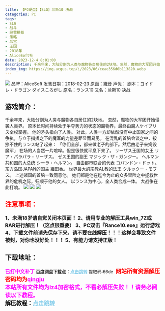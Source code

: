 ```yaml
---
title: 【PC硬盘】【SLG】兰斯10 决战
categories: PC
tags:
- SLG
- 战斗
- 经营模拟
- 策略
- 后宫
- 王国
- 2018年
- AliceSoft社
date: 2023-12-4 8:01:00
description: 千余年来，大陆分割为人类与魔物各自居住的2块地。忽然，魔物的大军团开始侵袭人类界。原本长时间持续处于争夺势力的状态的魔物界，最终由魔人ケイブリス全权掌握。他的矛头指向了人类。对此，人类一方却依然没有中止国家之间的争执，与立于指挥之下的魔军的力量差距显而易见。在混乱的首脑会谈之中，按捺不住的ランス站了起来：「你们全部，都来做老子的部下。然后由老子来捣毁魔军」在场的人当然一片喧哗。但是很快就平息下来了。
index_img: https://img.acgus.top/i/2023/06/ceae356d0b113820.webp
---
```

![](https://img.acgus.top/i/2023/06/ceae356d0b113820.webp)
品牌：AliceSoft
发售日期：2018-02-23
原画：織音
声优：
剧本：ヨイドレ・ドラゴン ダイスころがし
原名：ランス10
又名：兰斯10 决战

## 游戏简介：
千余年来，大陆分割为人类与魔物各自居住的2块地。
忽然，魔物的大军团开始侵袭人类界。
原本长时间持续处于争夺势力的状态的魔物界，最终由魔人ケイブリス全权掌握。
他的矛头指向了人类。
对此，人类一方却依然没有中止国家之间的争执，与立于指挥之下的魔军的力量差距显而易见。
在混乱的首脑会谈之中，按捺不住的ランス站了起来：
「你们全部，都来做老子的部下。然后由老子来捣毁魔军」
在场的人当然一片喧哗。但是很快就平息下来了。
リーザス王国的女王 リア・パラパラ・リーザス。
ゼス王国的副王 マジック・ザ・ガンジー。
ヘルマン共和国的大总统 シーラ・ヘルマン。
自由都市联合的代表 コパンドン・ドット。
东方岛国JAPAN的国主 織田香。
世界最大的宗教AL教的法王 クルックー・モフス。
上述诸国的首脑一致同意他。
她们都是他在迄今为止的众多冒险之中拯救世界的危机之际，归顺于他的女人。
以ランス为中心，全人类合成一体。
大战争在此打响。
![](https://img.acgus.top/i/2023/06/0de4af99c9113836.webp)
![](https://img.acgus.top/i/2023/06/92eb1920d7113831.webp)
![](https://img.acgus.top/i/2023/06/e02b9ae115113826.webp)





## <font color=#FF0000 >注意事项：</font>
<font size=3><b>1、未满18岁请自觉关闭本页面！
2、请用专业的解压工具win_7Z或RAR进行解压！（这点很重要）
3、PC双击『Rance10.exe』运行游戏
4、下载文件前请先保存下来，请不要在线解压！！！这样会导致文件被封，对你也没好处！！！
5、有能力请支持正版！</b></font>

## 下载地址：
<font color=#FF00FF size=3><b>已打中文补丁</b></font>
<b>百度网盘下载点：</b><a href="https://pan.baidu.com/s/1z5Oh19JfKgTW2_dkNM_HBQ?pwd=66de" style="color: #87CEEB;"><b>点击跳转</b></a> 提取码:66de
<a style="padding: 0" href="https://post.qingju.org/AD/"><img style="max-width:100%" src="https://img.acgus.top/i/2024/07/478f689b8021d8d499ab43d21acf137a.gif" alt=""></a>
<b><font color=#FF0000 size=4>网站所有资源解压密码均为</b></font><b><font color=#FF00FF size=4>qingju</font><font color=#FF0000 ></font></b><br><b><font color=#FF00FF size=4>本站所有文件均为lz4加密格式，不看必解压失败！！请务必阅读以下教程。</b></font><br><b><font color=#000 size=4>解压教程：</b><a href="https://post.qingju.org/tutorial/000/" style="color: #87CEEB;"><b>点击跳转</b></a>
